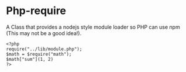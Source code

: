 # Php-require

A Class that provides a nodejs style module loader so PHP can use npm (This may not be a good idea!).

    <?php
    require("../lib/module.php");
    $math = $require("math");
    $math["sum"](1, 2)
    ?>
